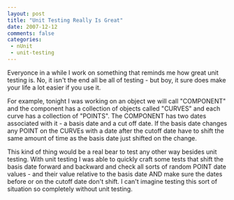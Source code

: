 ```yaml
---
layout: post
title: "Unit Testing Really Is Great"
date: 2007-12-12
comments: false
categories:
 - nUnit
 - unit-testing
---
```

Everyonce in a while I work on something that reminds me how great unit
testing is. No, it isn't the end all be all of testing - but boy, it sure does
make your life a lot easier if you use it.  
  
For example, tonight I was working on an object we will call "COMPONENT" and
the component has a collection of objects called "CURVES" and each curve has a
collection of "POINTS". The COMPONENT has two dates associated with it - a
basis date and a cut off date. If the basis date changes any POINT on the
CURVEs with a date after the cutoff date have to shift the same amount of time
as the basis date just shifted on the change.  
  
This kind of thing would be a real bear to test any other way besides unit
testing. With unit testing I was able to quickly craft some tests that shift
the basis date forward and backward and check all sorts of random POINT date
values - and their value relative to the basis date AND make sure the dates
before or on the cutoff date don't shift. I can't imagine testing this sort of
situation so completely without unit testing.

